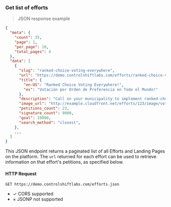 ### Get list of efforts

> JSON response example

```json
{
  "meta": {
    "count": 35,
    "page": 1,
    "per_page": 10,
    "total_pages": 4
  },
  "data": [
    {
      "slug": "ranked-choice-voting-everywhere",
      "url": "https://demo.controlshiftlabs.com/efforts/ranked-choice-voting-everywhere.json",
      "title": {
        "en-US": "Ranked Choice Voting Everywhere!",
        "es": "Votación por Orden de Preferencia en Todo el Mundo!"
      },
      "description": "Call on your municipality to implement ranked-choice voting.",
      "image_url": "http://example.cloudfront.net/efforts/123/image/voting_maching.png",
      "petitions_count": 23,
      "signature_count": 9000,
      "goal": 10000,
      "search_method": "closest",
    },
    ...
  ]
}
```

This JSON endpoint returns a paginated list of all Efforts and Landing Pages on the platform. The `url` returned for each effort can be used to retrieve information on that effort's petitions, as specified below.

#### HTTP Request

`GET https://demo.controlshiftlabs.com/efforts.json`

- &check; CORS supported
- &times; JSONP not supported

<div></div>

